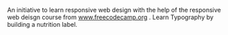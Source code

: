 An initiative to learn responsive web design with the help of the responsive web deisgn course from www.freecodecamp.org .
Learn Typography by building a nutrition label.
